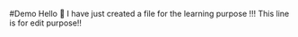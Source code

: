 #Demo
Hello 👋 
I have just created a file for the learning purpose !!!
This line is for edit purpose!!
